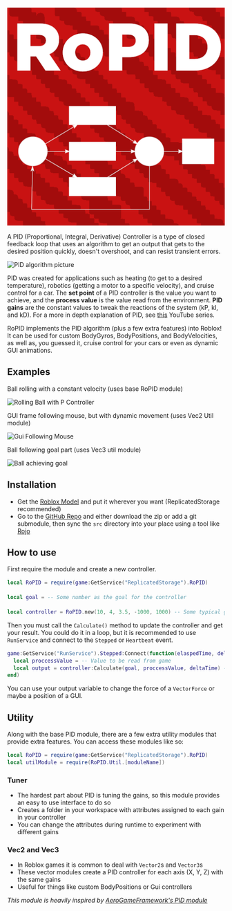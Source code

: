 ![Logo](logo/Logo.png)


A PID (Proportional, Integral, Derivative) Controller is a type of closed feedback loop that uses an algorithm to get an output that gets to the desired position quickly, doesn't overshoot, and can resist transient errors.

![PID algorithm picture](https://upload.wikimedia.org/wikipedia/commons/4/43/PID_en.svg)

PID was created for applications such as heating (to get to a desired temperature), robotics (getting a motor to a specific velocity), and cruise control for a car. The **set point** of a PID controller is the value you want to achieve, and the **process value** is the value read from the environment. **PID gains** are the constant values to tweak the reactions of the system (kP, kI, and kD). For a more in depth explanation of PID, see [this](https://youtube.com/playlist?list=PLn8PRpmsu08pQBgjxYFXSsODEF3Jqmm-y) YouTube series. 

RoPID implements the PID algorithm (plus a few extra features) into Roblox! It can be used for custom BodyGyros, BodyPositions, and BodyVelocities, as well as, you guessed it, cruise control for your cars or even as dynamic GUI animations. 

## Examples
Ball rolling with a constant velocity (uses base RoPID module)

![Rolling Ball with P Controller](https://media.giphy.com/media/fZro2MsFatkNbUwo28/giphy.gif)

GUI frame following mouse, but with dynamic movement (uses Vec2 Util module)

![Gui Following Mouse](https://media.giphy.com/media/YPG10EZf79qh4J9dAF/giphy.gif)

Ball following goal part (uses Vec3 util module)

![Ball achieving goal](https://media.giphy.com/media/YKjNJ1QsBc5IW10V4O/giphy.gif)


## Installation
- Get the  [Roblox Model](https://www.roblox.com/library/6607300586/RoPID)  and put it wherever you want (ReplicatedStorage recommended)
- Go to the [GitHub Repo](https://github.com/B-Ricey763/RoPID/) and either download the zip or add a git submodule, then sync the `src` directory into your place using a tool like [Rojo](https://rojo.space/docs/)

## How to use
First require the module and create a new controller.
```lua
local RoPID = require(game:GetService("ReplicatedStorage").RoPID)

local goal = -- Some number as the goal for the controller

local controller = RoPID.new(10, 4, 3.5, -1000, 1000) -- Some typical gains
```
Then you must call the `Calculate()` method to update the controller and get your result. You could do it in a loop, but it is recommended to use `RunService` and connect to the `Stepped` or `Heartbeat` event.
```lua
game:GetService("RunService").Stepped:Connect(function(elaspedTime, deltaTime)
  local proccessValue = -- Value to be read from game
  local output = controller:Calculate(goal, proccessValue, deltaTime) -- Don't forget the delta time parameter!
end)
```
You can use your output variable to change the force of a `VectorForce` or maybe a position of a GUI. 

## Utility
Along with the base PID module, there are a few extra utility modules that provide extra features. You can access these modules like so:
```lua
local RoPID = require(game:GetService("ReplicatedStorage").RoPID)
local utilModule = require(RoPID.Util.[moduleName])
```

### Tuner
- The hardest part about PID is tuning the gains, so this module provides an easy to use interface to do so
- Creates a folder in your workspace with attributes assigned to each gain in your controller 
- You can change the attributes during runtime to experiment with different gains

### Vec2 and Vec3 
- In Roblox games it is common to deal with `Vector2`s and `Vector3`s
- These vector modules create a PID controller for each axis (X, Y, Z) with the same gains
- Useful for things like custom BodyPositions or Gui controllers

*This module is heavily inspired by [AeroGameFramework's PID module](https://github.com/Sleitnick/AeroGameFramework/blob/43e4e02717e36ac83c820abc4461fb8afa2cd967/src/StarterPlayer/StarterPlayerScripts/Aero/Modules/PID.lua)*
